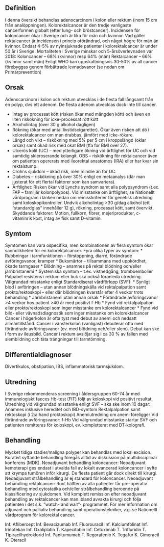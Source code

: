 ## Definition

I denna översikt behandlas adenocarcinom i kolon eller rektum (inom 15 cm från analöppningen).
Kolorektalcancer är den tredje vanligaste cancerformen globalt (efter lung- och bröstcancer). Incidensen för koloncancer ökar i Sverige och är lika för män och kvinnor. Vad gäller rektalcancer är incidensen i princip oförändrad, och något högre för män än kvinnor. Endast 4-5% av nyinsjuknade patienter i kolorektalcancer är under 50 år i Sverige.
Mortaliteten i Sverige minskar och 5-årsöverlevnaden var 2018: Koloncancer – 68% (kvinnor) resp 64% (män) Rektalcancer – 66% (kvinnor samt män)
Enligt WHO kan uppskattningsvis 30-50% av all cancer förebyggas genom förbättrade levnadsvanor (se nedan om Primärprevention)

## Orsak

Adenocarcinom i kolon och rektum utvecklas i de flesta fall långsamt från en polyp, dvs ett adenom. De flesta adenom utvecklas dock inte till cancer.
- Intag av processat kött (risken ökar med mängden kött) och även en liten riskökning för icke-processat rött kött
- Alkoholintag (över 30 g alkohol dagligen)
- Rökning (ökar med antal livstidscigaretter). Ökar även risken att dö i kolorektalcancer om man drabbas, jämfört med icke-rökare.
- Längd och vikt – riskökning med 5% per 5 cm i kroppslängd (oklar orsak) samt ökad risk med ökat BMI (ffa för BMI över 27).
- Ulcerös kolit (UC) – med ytterligare ökning vid ärftlighet för UC och vid samtidig skleroserande kolangit. OBS – riskökning för rektalcancer även om patienten opererats med ileorektal anastomos (IRA) eller har kvar sin rektalstump.
- Crohns sjukdom – ökad risk, men mindre än för UC.
- Diabetes – riskökning på över 30% enligt en metaanalys (där man justerat för ett flertal faktorer som kan samvariera).
- Ärftlighet: Risken ökar vid Lynchs syndrom samt alla polypsyndrom (t.ex. FAP – familjär kolonpolypos). Vid misstanke om ärftlighet, se Nationellt vårdprogram i länken nedan om remisskriterier för genetisk utredning samt koloskopikontroller.
Undvik alkoholintag >30 g/dag alkohol (ett ”standardglas” innehåller 12 g), rökning, processat kött, samt övervikt. Skyddande faktorer: Motion, fullkorn, fibrer, mejeriprodukter, c-vitaminrik kost, intag av fisk samt D-vitamin.

## Symtom

Symtomen kan vara ospecifika, men kombinationen av flera symtom ökar sannolikheten för en kolorektalcancer. Fyra olika typer av symtom: * Rubbningar i tarmfunktionen – förstoppning, diarré, förändrade avföringsvanor, kramper * Buksmärtor – tillsammans med uppkördhet, ökade tarmgaser * Blödning – anamnes på rektal blödning och/eller järnbristanemi * Systemiska symtom – t.ex. viktnedgång, tromboembolier
Palpabel resistens i rektum eller buk ska också föranleda utredning.
Välgrundad misstanke enligt Standardiserat vårdförlopp (SVF): * Synligt blod i avföringen – utan annan blödningskälla vid rektalpalpation samt prokto/rektoskopi – eller där blödningen kvarstår efter 4 veckor trots behandling * Järnbristanemi utan annan orsak * Förändrade avföringsvanor >4 veckor hos patient >40 år med positivt f-Hb * Fynd vid rektalpalpation eller prokto/rektoskopi som inger misstanke om kolorektalcancer * Fynd vid bild- eller vävnadsdiagnostik som inger misstanke om kolorektalcancer
Cancer i högerkolon är ofta tyst med debut av anemi och nedsatt allmäntillstånd. Cancer i vänsterkolon (vanligast) debuterar ofta med förändrade avföringsvanor (ev. med blödning och/eller slem). Debut kan ske i form av ileusbild. Cancer i rektum avslöjar sig i ca 30 % av fallen med slembildning och täta trängningar till tarmtömning.

## Differentialdiagnoser

Divertikulos, obstipation, IBS, inflammatorisk tarmsjukdom.

## Utredning

I Sverige rekommenderas screening i åldersgruppen 60-74 år med immunologiskt faeces Hb-test (FIT) följt av koloskopi vid positivt resultat.
Utredning vid välgrundad misstanke enligt SVF – ska ske inom 10 dagar: Anamnes inklusive hereditet och IBD-symtom Rektalpalpation samt rektoskopi (i 2:a hand proktoskopi) Anemiutredning om anemi föreligger Vid förändrade avföringsvanor: f-Hb
Vid välgrundad misstanke startar SVF och patienten remitteras för koloskopi, ev. kompletterat med DT-kolografi.

## Behandling

Mycket tidiga stadier/maligna polyper kan behandlas med lokal excision.
Kurativt syftande behandling föregås alltid av diskussion på multidisciplinär konferens (MDK).
Neoadjuvant behandling koloncancer: Neoadjuvant kemoterapi ges endast i utvalda fall av lokalt avancerad koloncancer i syfte att krympa tumören inför kirurgi. De flesta patient går dock direkt till kirurgi. Neoadjuvant strålbehandling är ej standard för koloncancer.
Neoadjuvant behandling rektalcancer: Runt hälften av alla patienter får pre-operativ behandling med cytostatika och/eller strålbehandling beroende på klassificering av sjukdomen.
Vid komplett remission efter neoadjuvant behandling av rektalcancer kan man ibland avvakta kirurgi och följa patienten i det s.k. ”watch- and wait”- programmet.
För mer information om adjuvant och palliativ behandling samt operationstekniker, v.g. se Nationellt vårdprogram för kolorektal cancer.


Inf. Aflibercept
Inf. Bevacizumab
Inf. Fluorouracil
Inf. Kalciumfolinat
Inf. Irinotekan
Inf. Oxaliplatin
T. Kapecitabin
Inf. Cetuximab
T. Trifluridin
T. Tipiracilhydroklorid
Inf. Panitumumab
T. Regorafenib
K. Tegafur
K. Gimeracil
K. Oteracil

